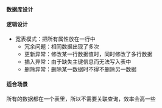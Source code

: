 #### 数据库设计

#### 逻辑设计
* 宽表模式：把所有属性放在一行中
  * 冗余问题：相同数据出现了多次
  * 更新异常：修改某一行数据值时，同时修改了多行数据
  * 插入异常：由于缺失主键信息而无法写入表中
  * 删除异常：删除某一数据时不得不删除另一数据

#### 适合场景
所有的数据都在一个表里，所以不需要关联查询，效率会高一些
